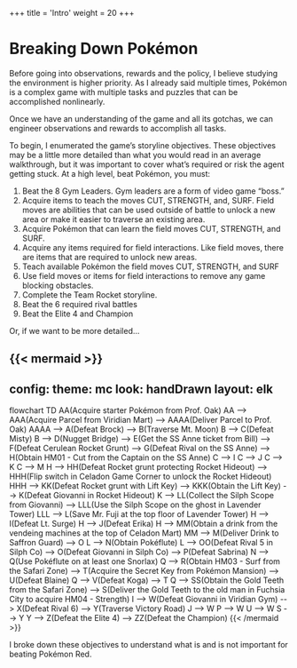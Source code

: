 +++
title = 'Intro'
weight = 20
+++

# Breaking Down Pokémon

Before going into observations, rewards and the policy, I believe studying the environment is higher priority. As I already said multiple times, Pokémon is a complex game with multiple tasks and puzzles that can be accomplished nonlinearly.

Once we have an understanding of the game and all its gotchas, we can engineer observations and rewards to accomplish all tasks.

To begin, I enumerated the game’s storyline objectives. These objectives may be a little more detailed than what you would read in an average walkthrough, but it was important to cover what’s required or risk the agent getting stuck. At a high level, beat Pokémon, you must:

1. Beat the 8 Gym Leaders. Gym leaders are a form of video game “boss.”  
2. Acquire items to teach the moves CUT, STRENGTH, and, SURF. Field moves are abilities that can be used outside of battle to unlock a new area or make it easier to traverse an existing area.  
3. Acquire Pokémon that can learn the field moves CUT, STRENGTH, and SURF. 
4. Acquire any items required for field interactions. Like field moves, there are items that are required to unlock new areas.  
5. Teach available Pokémon the field moves CUT, STRENGTH, and SURF   
6. Use field moves or items for field interactions to remove any game blocking obstacles.  
7. Complete the Team Rocket storyline.     
8. Beat the 6 required rival battles  
9. Beat the Elite 4 and Champion

Or, if we want to be more detailed...

{{< mermaid >}}
---
config:
  theme: mc
  look: handDrawn
  layout: elk
---
flowchart TD
    AA(Acquire starter Pokémon from Prof. Oak)
    AA --> AAA(Acquire Parcel from Viridian Mart) --> AAAA(Deliver Parcel to Prof. Oak)
    AAAA --> A(Defeat Brock) --> B(Traverse Mt. Moon)
    B --> C(Defeat Misty)
    B --> D(Nugget Bridge) --> E(Get the SS Anne ticket from Bill) --> F(Defeat Cerulean Rocket Grunt) --> G(Defeat Rival on the SS Anne) --> H(Obtain HM01 - Cut from the Captain on the SS Anne)
    C --> I
    C --> J
    C --> K
    C --> M
    H --> HH(Defeat Rocket grunt protecting Rocket Hideout) --> HHH(Flip switch in Celadon Game Corner to unlock the Rocket Hideout)
    HHH --> KK(Defeat Rocket grunt with Lift Key) --> KKK(Obtain the Lift Key) --> K(Defeat Giovanni in Rocket Hideout) 
    K --> LL(Collect the Silph Scope from Giovanni) --> LLL(Use the Silph Scope on the ghost in Lavender Tower) 
    LLL --> L(Save Mr. Fuji at the top floor of Lavender Tower) 
    H --> I(Defeat Lt. Surge)
    H --> J(Defeat Erika) 
    H --> MM(Obtain a drink from the vendeing machines at the top of Celadon Mart) 
    MM --> M(Deliver Drink to Saffron Guard) --> O
    L --> N(Obtain Pokéflute)
    L --> OO(Defeat Rival 5 in Silph Co) --> O(Defeat Giovanni in Silph Co) --> P(Defeat Sabrina)
    N --> Q(Use Pokéflute on at least one Snorlax)
    Q --> R(Obtain HM03 - Surf from the Safari Zone) --> T(Acquire the Secret Key from Pokémon Mansion) --> U(Defeat Blaine)
    Q --> V(Defeat Koga) --> T
    Q --> SS(Obtain the Gold Teeth from the Safari Zone) --> S(Deliver the Gold Teeth to the old man in Fuchsia City to acquire HM04 - Strength)
    I --> W(Defeat Giovanni in Viridian Gym) --> X(Defeat Rival 6) --> Y(Traverse Victory Road)
    J --> W
    P --> W
    U --> W
    S --> Y
    Y --> Z(Defeat the Elite 4) --> ZZ(Defeat the Champion)
{{< /mermaid >}}


I broke down these objectives to understand what is and is not important for beating Pokémon Red.